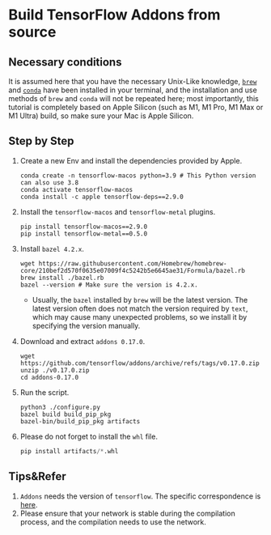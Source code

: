# Build TensorFlow Addons from source

## Necessary conditions

It is assumed here that you have the necessary Unix-Like knowledge, [`brew`](https://brew.sh) and [`conda`](https://github.com/conda-forge/miniforge) have been installed in your terminal, and the installation and use methods of `brew` and `conda` will not be repeated here; most importantly, this tutorial is completely based on Apple Silicon (such as M1, M1 Pro, M1 Max or M1 Ultra) build, so make sure your Mac is Apple Silicon.

## Step by Step

1. Create a new Env and install the dependencies provided by Apple.

   ```shell
   conda create -n tensorflow-macos python=3.9 # This Python version can also use 3.8
   conda activate tensorflow-macos
   conda install -c apple tensorflow-deps==2.9.0
   ````

2. Install the `tensorflow-macos` and `tensorflow-metal` plugins.

   ```shell
   pip install tensorflow-macos==2.9.0
   pip install tensorflow-metal==0.5.0
   ````

3. Install `bazel 4.2.x`.

   ```shell
   wget https://raw.githubusercontent.com/Homebrew/homebrew-core/210bef2d570f0635e07009f4c5242b5e6645ae31/Formula/bazel.rb
   brew install ./bazel.rb
   bazel --version # Make sure the version is 4.2.x.
   ````

   * Usually, the `bazel` installed by `brew` will be the latest version. The latest version often does not match the version required by `text`, which may cause many unexpected problems, so we install it by specifying the version manually.

4. Download and extract `addons 0.17.0`.

   ```shell
   wget https://github.com/tensorflow/addons/archive/refs/tags/v0.17.0.zip
   unzip ./v0.17.0.zip
   cd addons-0.17.0
   ````

5. Run the script.

   ```shell
   python3 ./configure.py
   bazel build build_pip_pkg
   bazel-bin/build_pip_pkg artifacts
   ````

6. Please do not forget to install the `whl` file.

   ```python
   pip install artifacts/*.whl
   ```

## Tips&Refer

1. `Addons` needs the version of `tensorflow`. The specific correspondence is [here](https://github.com/tensorflow/addons/blob/a5cd76d341c594f464a5c9be8e572ed5bd3f3b8b/README.md?plain=1#L80).
2. Please ensure that your network is stable during the compilation process, and the compilation needs to use the network.
